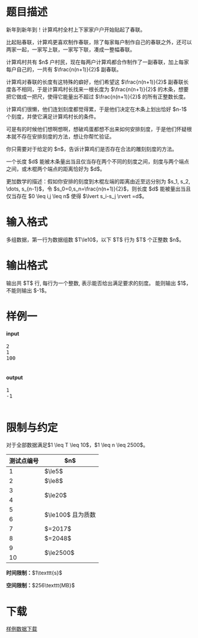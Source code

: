 # 题目描述

<p>新年到新年到！计算鸡村全村上下家家户户开始贴起了春联。</p>
<p>比起贴春联，计算鸡更喜欢制作春联，除了每家每户制作自己的春联之外，还可以两家一起，一家写上联，一家写下联，凑成一整幅春联。</p>
<p>计算鸡村共有 $n$ 户村民，现在每两户计算鸡都合作制作了一副春联，加上每家每户自己的，一共有 $\frac{n(n+1)}{2}$ 副春联。</p>
<p>计算鸡对春联的长度有这特殊的癖好，他们希望这 $\frac{n(n+1)}{2}$ 副春联长度各不相同，于是计算鸡村长找来一根长度为 $\frac{n(n+1)}{2}$ 的木条，想要把它做成一把尺，使得它能量出不超过 $\frac{n(n+1)}{2}$ 的所有正整数长度。</p>
<p>计算鸡们很懒，他们连划刻度都觉得累，于是他们决定在木条上划出恰好 $n-1$ 个刻度，并使它满足计算鸡村长的条件。</p>
<p>可是有的时候他们想啊想啊，想破鸡蛋都想不出来如何安排刻度，于是他们怀疑根本就不存在安排刻度的方法，想让你帮忙验证。</p>
<p>你只需要对于给定的 $n$，告诉计算鸡们是否存在合法的雕刻刻度的方法。</p>
<p>一个长度 $d$ 能被木条量出当且仅当存在两个不同的刻度之间，刻度与两个端点之间，或木棍两个端点的距离恰好为 $d$。</p>
<p>更加数学的描述：假如你安排的刻度到木棍左端的距离由近至远分别为 $s_1, s_2, \dots, s_{n-1}$，令 $s_0=0,s_n=\frac{n(n+1)}{2}$，则长度 $d$ 能被量出当且仅当存在 $0 \leq i,j \leq n$ 使得 $\lvert s_i-s_j \rvert =d$。</p>

# 输入格式


<p>多组数据，第一行为数据组数 $T\le10$，以下 $T$ 行为 $T$ 个正整数 $n$。</p>

# 输出格式


<p>输出共 $T$ 行, 每行为一个整数, 表示能否给出满足要求的刻度。 能则输出 $1$，不能则输出 $-1$。</p>

# 样例一


<h4>input</h4>
<pre>2
1
100

</pre>

<h4>output</h4>
<pre>1
-1

</pre>


# 限制与约定


<p>对于全部数据满足$1 \leq T \leq 10$，$1 \leq n \leq 2500$。</p>
<div class="table-responsive">
<table class="table table-bordered table-text-center table-vertical-middle"><thead><tr><th>测试点编号</th>
<th>$n$</th>
</tr></thead><tbody><tr><td>1</td><td>$\le5$</td></tr><tr><td>2</td><td>$\le8$</td></tr><tr><td>3</td><td rowspan="2">$\le20$</td></tr><tr><td>4</td></tr><tr><td>5</td><td rowspan="2">$\le100$ 且为质数</td></tr><tr><td>6</td></tr><tr><td>7</td><td>$=2017$</td></tr><tr><td>8</td><td>$=2048$</td></tr><tr><td>9</td><td rowspan="2">$\le2500$</td></tr><tr><td>10</td></tr></tbody></table></div>

<p><strong>时间限制：</strong>$1\texttt{s}$</p>
<p><strong>空间限制：</strong>$256\texttt{MB}$</p>

# 下载


<p><a href="/download.php?type=problem&amp;id=282">样例数据下载</a></p>
